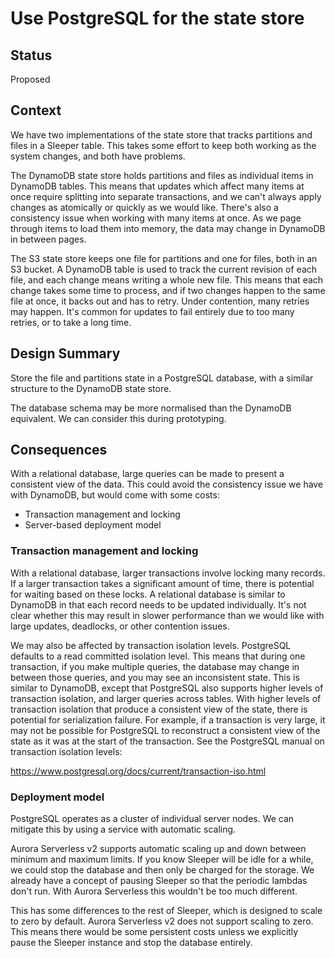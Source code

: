 # Use PostgreSQL for the state store

## Status

Proposed

## Context

We have two implementations of the state store that tracks partitions and files in a Sleeper table. This takes some
effort to keep both working as the system changes, and both have problems.

The DynamoDB state store holds partitions and files as individual items in DynamoDB tables. This means that updates
which affect many items at once require splitting into separate transactions, and we can't always apply changes as
atomically or quickly as we would like. There's also a consistency issue when working with many items at once. As we
page through items to load them into memory, the data may change in DynamoDB in between pages.

The S3 state store keeps one file for partitions and one for files, both in an S3 bucket. A DynamoDB table is used to
track the current revision of each file, and each change means writing a whole new file. This means that each change
takes some time to process, and if two changes happen to the same file at once, it backs out and has to retry. Under
contention, many retries may happen. It's common for updates to fail entirely due to too many retries, or to take a long
time.

## Design Summary

Store the file and partitions state in a PostgreSQL database, with a similar structure to the DynamoDB state store.

The database schema may be more normalised than the DynamoDB equivalent. We can consider this during prototyping.

## Consequences

With a relational database, large queries can be made to present a consistent view of the data. This could avoid the
consistency issue we have with DynamoDB, but would come with some costs:

- Transaction management and locking
- Server-based deployment model

### Transaction management and locking

With a relational database, larger transactions involve locking many records. If a larger transaction takes a
significant amount of time, there is potential for waiting based on these locks. A relational database is similar to
DynamoDB in that each record needs to be updated individually. It's not clear whether this may result in slower
performance than we would like with large updates, deadlocks, or other contention issues.

We may also be affected by transaction isolation levels. PostgreSQL defaults to a read committed isolation level. This
means that during one transaction, if you make multiple queries, the database may change in between those queries, and
you may see an inconsistent state. This is similar to DynamoDB, except that PostgreSQL also supports higher levels of
transaction isolation, and larger queries across tables. With higher levels of transaction isolation that produce a
consistent view of the state, there is potential for serialization failure. For example, if a transaction is very large,
it may not be possible for PostgreSQL to reconstruct a consistent view of the state as it was at the start of the
transaction. See the PostgreSQL manual on transaction isolation levels:

https://www.postgresql.org/docs/current/transaction-iso.html

### Deployment model

PostgreSQL operates as a cluster of individual server nodes. We can mitigate this by using a service with automatic
scaling.

Aurora Serverless v2 supports automatic scaling up and down between minimum and maximum limits. If you know Sleeper will
be idle for a while, we could stop the database and then only be charged for the storage. We already have a concept of
pausing Sleeper so that the periodic lambdas don't run. With Aurora Serverless this wouldn't be too much different.

This has some differences to the rest of Sleeper, which is designed to scale to zero by default. Aurora Serverless v2
does not support scaling to zero. This means there would be some persistent costs unless we explicitly pause the Sleeper
instance and stop the database entirely.
